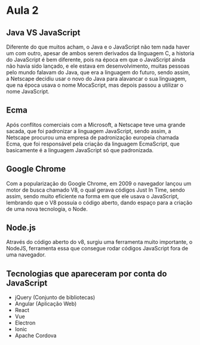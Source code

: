 # Aula 2

## Java VS JavaScript
Diferente do que muitos acham, o Java e o JavaScript não tem nada haver um com outro, apesar de ambos serem derivados da linguagem C, a historia do JavaScript é bem diferente, pois na época em que o JavaScript ainda não havia sido lançado, e ele estava em desenvolvimento, muitas pessoas pelo mundo falavam do Java, que era a linguagem do futuro, sendo assim, a Netscape decidiu usar o novo do Java para alavancar o sua linguagem, que na época usava o nome MocaScript, mas depois passou a utilizar o nome JavaScript.

## Ecma
Após conflitos comerciais com a Microsoft, a Netscape teve uma grande sacada, que foi padronizar a linguagem JavaScript, sendo assim, a Netscape procurou uma empresa de padronização europeia chamada Ecma, que foi responsável pela criação da linguagem EcmaScript, que basicamente é a linguagem JavaScript só que padronizada.

## Google Chrome
Com a popularização do Google Chrome, em 2009 o navegador lançou um motor de busca chamado V8, o qual gerava códigos Just In Time, sendo assim, sendo muito eficiente na forma em que ele usava o JavaScript, lembrando que o V8 possuía o código aberto, dando espaço para a criação de uma nova tecnologia, o Node.

## Node.js
Através do código aberto do v8, surgiu uma ferramenta muito importante, o NodeJS, ferramenta essa que consegue rodar códigos JavaScript fora de uma navegador.

## Tecnologias que apareceram por conta do JavaScript
* jQuery (Conjunto de bibliotecas)
* Angular (Aplicação Web)
* React
* Vue
* Electron
* Ionic
* Apache Cordova